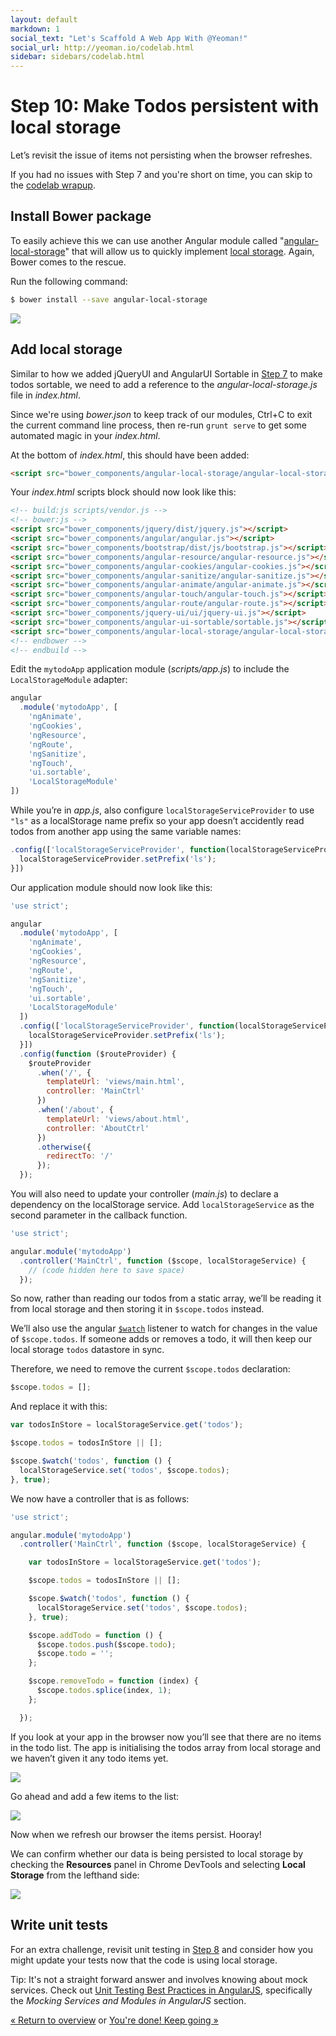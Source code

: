 ```yaml
---
layout: default
markdown: 1
social_text: "Let's Scaffold A Web App With @Yeoman!"
social_url: http://yeoman.io/codelab.html
sidebar: sidebars/codelab.html
---
```


# Step 10: Make Todos persistent with local storage

Let’s revisit the issue of items not persisting when the browser refreshes. 

<div class="note tip">
  If you had no issues with Step 7 and you're short on time, you can skip to the <a href="keep-going.html">codelab wrapup</a>.
</div>

## Install Bower package

To easily achieve this we can use another Angular module called "[angular-local-storage](http://gregpike.net/demos/angular-local-storage/demo.html)" that will allow us to quickly implement [local storage](http://diveintohtml5.info/storage.html). Again, Bower comes to the rescue. 

Run the following command:

```sh
$ bower install --save angular-local-storage
```

![](/assets/img/codelab/image_29.png)

## Add local storage

Similar to how we added jQueryUI and AngularUI Sortable in [Step 7](install-packages.html#implement) to make todos sortable, we need to add a reference to the *angular-local-storage.js* file in *index.html*. 

Since we're using *bower.json* to keep track of our modules, <span class="keyboard">Ctrl</span>+<span class="keyboard">C</span> to exit the current command line process, then re-run `grunt serve` to get some automated magic in your *index.html*.

At the bottom of *index.html*, this should have been added:

```html
<script src="bower_components/angular-local-storage/angular-local-storage.js"></script>
```

Your *index.html* scripts block should now look like this:

```html
<!-- build:js scripts/vendor.js -->
<!-- bower:js -->
<script src="bower_components/jquery/dist/jquery.js"></script>
<script src="bower_components/angular/angular.js"></script>
<script src="bower_components/bootstrap/dist/js/bootstrap.js"></script>
<script src="bower_components/angular-resource/angular-resource.js"></script>
<script src="bower_components/angular-cookies/angular-cookies.js"></script>
<script src="bower_components/angular-sanitize/angular-sanitize.js"></script>
<script src="bower_components/angular-animate/angular-animate.js"></script>
<script src="bower_components/angular-touch/angular-touch.js"></script>
<script src="bower_components/angular-route/angular-route.js"></script>
<script src="bower_components/jquery-ui/ui/jquery-ui.js"></script>
<script src="bower_components/angular-ui-sortable/sortable.js"></script>
<script src="bower_components/angular-local-storage/angular-local-storage.js"></script>
<!-- endbower -->
<!-- endbuild -->
```

Edit the `mytodoApp` application module (*scripts/app.js*) to include the `LocalStorageModule` adapter:

```js
angular
  .module('mytodoApp', [
    'ngAnimate',
    'ngCookies',
    'ngResource',
    'ngRoute',
    'ngSanitize',
    'ngTouch',
    'ui.sortable',
    'LocalStorageModule'
])
```

While you’re in *app.js*, also configure `localStorageServiceProvider` to use `"ls"` as a localStorage name prefix so your app doesn’t accidently read todos from another app using the same variable names:

```js
.config(['localStorageServiceProvider', function(localStorageServiceProvider){
  localStorageServiceProvider.setPrefix('ls');
}])
```

Our application module should now look like this:

```js
'use strict';

angular
  .module('mytodoApp', [
    'ngAnimate',
    'ngCookies',
    'ngResource',
    'ngRoute',
    'ngSanitize',
    'ngTouch',
    'ui.sortable',
    'LocalStorageModule'
  ])
  .config(['localStorageServiceProvider', function(localStorageServiceProvider){
    localStorageServiceProvider.setPrefix('ls');
  }])
  .config(function ($routeProvider) {
    $routeProvider
      .when('/', {
        templateUrl: 'views/main.html',
        controller: 'MainCtrl'
      })
      .when('/about', {
        templateUrl: 'views/about.html',
        controller: 'AboutCtrl'
      })
      .otherwise({
        redirectTo: '/'
      });
  });
```

You will also need to update your controller (*main.js*) to declare a dependency on the localStorage service. Add `localStorageService` as the second parameter in the callback function.

```js
'use strict';

angular.module('mytodoApp')
  .controller('MainCtrl', function ($scope, localStorageService) {
    // (code hidden here to save space)
  });
 ```

So now, rather than reading our todos from a static array, we’ll be reading it from local storage and then storing it in `$scope.todos` instead.

We’ll also use the angular [`$watch`](http://docs.angularjs.org/api/ng.$rootScope.Scope#methods_$watch) listener to watch for changes in the value of `$scope.todos`. If someone adds or removes a todo, it will then keep our local storage `todos` datastore in sync.

Therefore, we need to remove the current `$scope.todos` declaration:

```js
$scope.todos = [];
```

And replace it with this:

```js
var todosInStore = localStorageService.get('todos');

$scope.todos = todosInStore || [];

$scope.$watch('todos', function () {
  localStorageService.set('todos', $scope.todos);
}, true);
```

We now have a controller that is as follows:

```js
'use strict';

angular.module('mytodoApp')
  .controller('MainCtrl', function ($scope, localStorageService) {

    var todosInStore = localStorageService.get('todos');

    $scope.todos = todosInStore || [];

    $scope.$watch('todos', function () {
      localStorageService.set('todos', $scope.todos);
    }, true);

    $scope.addTodo = function () {
      $scope.todos.push($scope.todo);
      $scope.todo = '';
    };

    $scope.removeTodo = function (index) {
      $scope.todos.splice(index, 1);
    };

  });
```

If you look at your app in the browser now you’ll see that there are no items in the todo list. The app is initialising the todos array from local storage and we haven’t given it any todo items yet.

![](/assets/img/codelab/image_30.png)

Go ahead and add a few items to the list:

![](/assets/img/codelab/image_31.png)

Now when we refresh our browser the items persist. Hooray!

We can confirm whether our data is being persisted to local storage by checking the **Resources** panel in Chrome DevTools and selecting **Local Storage** from the lefthand side:

![](/assets/img/codelab/image_32.png)

<div class="note tip">

  <h2>Write unit tests</h2>

  <p>For an extra challenge, revisit unit testing in <a href="write-unit-tests.html">Step 8</a> and consider how you might update your tests now that the code is using local storage.</p>

  <p>Tip: It's not a straight forward answer and involves knowing about mock services. Check out <a href="http://andyshora.com/unit-testing-best-practices-angularjs.html">Unit Testing Best Practices in AngularJS</a>, specifically the <em>Mocking Services and Modules in AngularJS</em> section.</p>

</div>

<p class="codelab-paging">
  <a href="../codelab.html#toc">&laquo; Return to overview</a>
  or
  <a href="keep-going.html">You're done! Keep going &raquo;</a>
</p>
